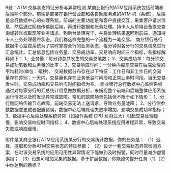 B题：ATM 交易状态特征分析与异常检测
某商业银行的ATM应用系统包括前端和后端两个部分。前端是部署在银行营业部和各自助服务点的ATM 机（系统），后端是总行数据中心的处理系统。前端的主要功能是和客户直接交互，采集客户请求信息，然后通过网络传输到后端，再进行数据和账务处理。持卡人从前端设备提交查询或转账或取现等业务请求，到后台处理完毕，并将处理结果返回到前端，通知持卡人业务处理最终状态，我们称这样完整的一个流程为一笔交易。
商业银行总行数据中心监控系统为了实时掌握全行的业务状态，每分钟对各分行的交易信息进行汇总统计。汇总信息包括业务量、交易成功率、交易响应时间三个指标，各指标解释如下：
1、业务量：每分钟总共发生的交易总笔数；
2、交易成功率：每分钟交易成功笔数和业务量的比率；
3、交易响应时间：一分钟内每笔交易在后端处理的平均耗时(单位：毫秒)。
交易数据分布存在以下特征：工作日和非工作日的交易量存在差别；一天内，交易量也存在业务低谷时间段和正常业务时间段。当无交易发生时，交易成功率和交易响应时间指标为空。
商业银行总行数据中心监控系统通过对每家分行的汇总统计信息做数据分析，来捕捉整个前端和后端整体应用系统运行情况以及时发现异常或故障。常见的故障场景包括但不限于如下情形：
1、分行侧网络传输节点故障，前端交易无法上送请求，导致业务量陡降；
2、分行侧参数数据变更或者配置错误，数据中心后端处理失败率增加，影响交易成功率指标；
3、数据中心后端处理系统异常（如操作系统 CPU 负荷过大）引起交易处理缓慢，影响交易响应时间指标；
4、数据中心后端处理系统应用进程异常，导致交易失败或响应缓慢。

附件是某商业银行ATM应用系统某分行的交易统计数据。你的任务是：
（1）选择、提取和分析ATM交易状态的特征参数；
（2）设计一套交易状态异常检测方案，在对该交易系统的应用可用性异常情况下能做到及时报警，同时尽量减少虚警误报；
（3）设想可增加采集的数据。基于扩展数据，你能如何提升任务（1）（2）中你达到的目标？

